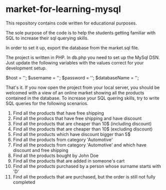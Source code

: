 # market-for-learning-mysql
This repository contains code written for educational purposes.

The sole purpose of the code is to help the students getting familiar with SQL to increase their sql querying skills.

In order to set it up, export the database from the market.sql file.

The project is written in PHP. In db.php you need to set up the MySql DSN. Just update the following variables with the values correct for your development setup.

$host = '';
$username = '';
$password = '';
$databaseName = '';

That's it. If you now open the project from your local server, you should be welcomed with a view of an online market showing all the products contained in the database.
To increase your SQL quering skills, try to write SQL queries for the following scenarios.

1. Find all the products that have free shipping
2. Find all the producs that have free shipping and have discount
3. Find all the products that are cheaper than 10$ (including discount)
4. Find all the products that are cheaper than 10$ (excluding discount)
5. Find all the products which have discount bigger than 5$
6. Find all the products from category 'Automotive'
7. Find all the products from category 'Automotive' and which have discount and free shipping
8. Find all the products bought by John Doe
9. Find all the products that are added in someone's cart
10. Find all the products purchased by a person whose surname starts with 'D'
11. Find all the products that are purchased, but the order is still not fully completed
